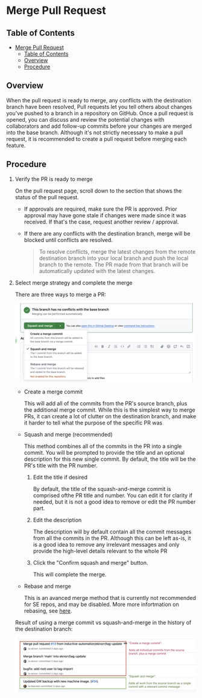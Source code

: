 
# Merge Pull Request

## Table of Contents

- [Merge Pull Request](#merge-pull-request)
  - [Table of Contents](#table-of-contents)
  - [Overview](#overview)
  - [Procedure](#procedure)

## Overview

When the pull request is ready to merge, any conflicts with the destination branch have been resolved, 
Pull requests let you tell others about changes you've pushed to a branch in a repository on GitHub. Once a pull request is opened, you can discuss and review the potential changes with collaborators and add follow-up commits before your changes are merged into the base branch. Although it's not strictly necessary to make a pull request, it is recommended to create a pull request before merging each feature.

## Procedure

1. Verify the PR is ready to merge

    On the pull request page, scroll down to the section that shows the status of the pull request.

    - If approvals are required, make sure the PR is approved. Prior approval may have gone stale if changes were made since it was received. If that's the case, request another review / approval.

    - If there are any conflicts with the destination branch, merge will be blocked until conflicts are resolved. 

      > To resolve conflicts, merge the latest changes from the remote destination branch into your local branch and push the local branch to the remote. The PR made from that branch will be automatically updated with the latest changes.

2. Select merge strategy and complete the merge

   There are three ways to merge a PR: 

   ![Ways to merge a PR](images/ways-to-merge-pr.png)

   - Create a merge commit

      This will add all of the commits from the PR's source branch, plus the additional merge commit. 
      While this is the simplest way to merge PRs, it can create a lot of clutter on the destination branch, and make it harder to tell what the purpose of the specific PR was

   - Squash and merge (recommended)

     This method combines all of the commits in the PR into a single commit. You will be prompted to provide the title and an optional description for this new single commit. By default, the title will be the PR's title with the PR number. 
       1. Edit the title if desired

          By default, the title of the squash-and-merge commit is comprised ofthe PR title and number. You can edit it for clarity if needed, but it is not a good idea to remove or edit the PR number part. 

       2. Edit the description
        
          The description will by default contain all the commit messages from all the commits in the PR. Although this can be left as-is, it is a good idea to remove any irrelevant messages and only provide the high-level details relevant to the whole PR

        3. Click the "Confirm squash and merge" button. 
        
           This will complete the merge.

   - Rebase and merge
    
      This is an avanced merge method that is currently not recommended for SE repos, and may be disabled. More more infortmation on rebasing, see [here](https://git-scm.com/docs/git-rebase).

    Result of using  a merge commit vs squash-and-merge in the history of the destination branch:

      ![Merge history](images/merge-history.png)
